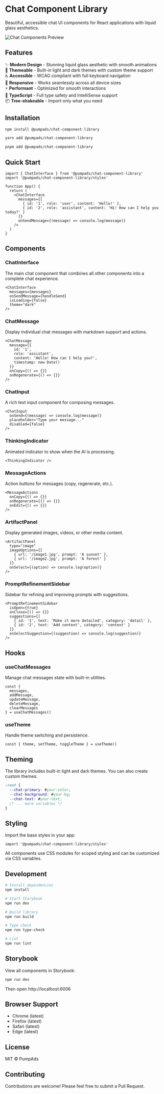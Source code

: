 # Chat Component Library

Beautiful, accessible chat UI components for React applications with liquid glass aesthetics.

![Chat Components Preview](./assets/example_1.png)

## Features

✨ **Modern Design** - Stunning liquid glass aesthetic with smooth animations  
🎨 **Themeable** - Built-in light and dark themes with custom theme support  
♿ **Accessible** - WCAG compliant with full keyboard navigation  
📱 **Responsive** - Works seamlessly across all device sizes  
⚡ **Performant** - Optimized for smooth interactions  
🔧 **TypeScript** - Full type safety and IntelliSense support  
📦 **Tree-shakeable** - Import only what you need

## Installation

```bash
npm install @pumpads/chat-component-library
```

```bash
yarn add @pumpads/chat-component-library
```

```bash
pnpm add @pumpads/chat-component-library
```

## Quick Start

```tsx
import { ChatInterface } from '@pumpads/chat-component-library'
import '@pumpads/chat-component-library/styles'

function App() {
  return (
    <ChatInterface
      messages={[
        { id: '1', role: 'user', content: 'Hello!' },
        { id: '2', role: 'assistant', content: 'Hi! How can I help you today?' }
      ]}
      onSendMessage={(message) => console.log(message)}
    />
  )
}
```

## Components

### ChatInterface
The main chat component that combines all other components into a complete chat experience.

```tsx
<ChatInterface
  messages={messages}
  onSendMessage={handleSend}
  isLoading={false}
  theme="dark"
/>
```

### ChatMessage
Display individual chat messages with markdown support and actions.

```tsx
<ChatMessage
  message={{
    id: '1',
    role: 'assistant',
    content: 'Hello! How can I help you?',
    timestamp: new Date()
  }}
  onCopy={() => {}}
  onRegenerate={() => {}}
/>
```

### ChatInput
A rich text input component for composing messages.

```tsx
<ChatInput
  onSend={(message) => console.log(message)}
  placeholder="Type your message..."
  disabled={false}
/>
```

### ThinkingIndicator
Animated indicator to show when the AI is processing.

```tsx
<ThinkingIndicator />
```

### MessageActions
Action buttons for messages (copy, regenerate, etc.).

```tsx
<MessageActions
  onCopy={() => {}}
  onRegenerate={() => {}}
  onEdit={() => {}}
/>
```

### ArtifactPanel
Display generated images, videos, or other media content.

```tsx
<ArtifactPanel
  type="image"
  imageOptions={[
    { url: '/image1.jpg', prompt: 'A sunset' },
    { url: '/image2.jpg', prompt: 'A forest' }
  ]}
  onSelect={(option) => console.log(option)}
/>
```

### PromptRefinementSidebar
Sidebar for refining and improving prompts with suggestions.

```tsx
<PromptRefinementSidebar
  isOpen={true}
  onClose={() => {}}
  suggestions={[
    { id: '1', text: 'Make it more detailed', category: 'detail' },
    { id: '2', text: 'Add context', category: 'context' }
  ]}
  onSelectSuggestion={(suggestion) => console.log(suggestion)}
/>
```

## Hooks

### useChatMessages
Manage chat messages state with built-in utilities.

```tsx
const {
  messages,
  addMessage,
  updateMessage,
  deleteMessage,
  clearMessages
} = useChatMessages()
```

### useTheme
Handle theme switching and persistence.

```tsx
const { theme, setTheme, toggleTheme } = useTheme()
```

## Theming

The library includes built-in light and dark themes. You can also create custom themes:

```css
:root {
  --chat-primary: #your-color;
  --chat-background: #your-bg;
  --chat-text: #your-text;
  /* ... more variables */
}
```

## Styling

Import the base styles in your app:

```tsx
import '@pumpads/chat-component-library/styles'
```

All components use CSS modules for scoped styling and can be customized via CSS variables.

## Development

```bash
# Install dependencies
npm install

# Start Storybook
npm run dev

# Build library
npm run build

# Type check
npm run type-check

# Lint
npm run lint
```

## Storybook

View all components in Storybook:

```bash
npm run dev
```

Then open http://localhost:6006

## Browser Support

- Chrome (latest)
- Firefox (latest)
- Safari (latest)
- Edge (latest)

## License

MIT © PumpAds

## Contributing

Contributions are welcome! Please feel free to submit a Pull Request.
